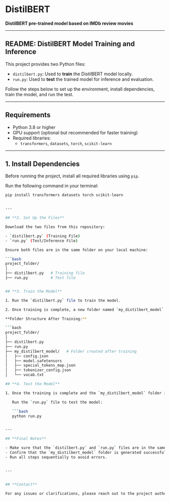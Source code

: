 # **DistilBERT**

**DistilBERT pre-trained model based on IMDb review movies**

---

## **README: DistilBERT Model Training and Inference**

This project provides two Python files:  
- `distilbert.py`: Used to **train** the DistilBERT model locally.  
- `run.py`: Used to **test** the trained model for inference and evaluation.

Follow the steps below to set up the environment, install dependencies, train the model, and run the test.

---

## **Requirements**

- Python 3.8 or higher  
- GPU support (optional but recommended for faster training)  
- Required libraries:  
   - `transformers`, `datasets`, `torch`, `scikit-learn`  

---

## **1. Install Dependencies**

Before running the project, install all required libraries using `pip`.

Run the following command in your terminal:

```bash
pip install transformers datasets torch scikit-learn


---

## **2. Set Up the Files**

Download the two files from this repository:

- `distilbert.py` (Training File)  
- `run.py` (Test/Inference File)  

Ensure both files are in the same folder on your local machine:

```bash
project_folder/
│
├── distilbert.py   # Training file
├── run.py          # Test file


## **3. Train the Model**

1. Run the `distilbert.py` file to train the model.

2. Once training is complete, a new folder named `my_distilbert_model` will be created in the same directory.

**Folder Structure After Training:**

```bash
project_folder/
│
├── distilbert.py
├── run.py
├── my_distilbert_model/   # Folder created after training
│   ├── config.json
│   ├── model.safetensors
│   ├── special_tokens_map.json
│   ├── tokenizer_config.json
│   └── vocab.txt

## **4. Test the Model**

1. Once the training is complete and the `my_distilbert_model` folder is available:

   Run the `run.py` file to test the model:

   ```bash
   python run.py


---

## **Final Notes**

- Make sure that the `distilbert.py` and `run.py` files are in the same folder.  
- Confirm that the `my_distilbert_model` folder is generated successfully after training.  
- Run all steps sequentially to avoid errors.


---


## **Contact**

For any issues or clarifications, please reach out to the project author. 🚀

